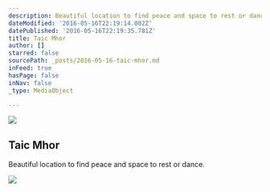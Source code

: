 ```yaml
---
description: Beautiful location to find peace and space to rest or dance.
dateModified: '2016-05-16T22:19:14.002Z'
datePublished: '2016-05-16T22:19:35.781Z'
title: Taic Mhor
author: []
starred: false
sourcePath: _posts/2016-05-16-taic-mhor.md
inFeed: true
hasPage: false
inNav: false
_type: MediaObject

---
```

<article style=""><img src="https://the-grid-user-content.s3-us-west-2.amazonaws.com/77b474b2-f09e-4b19-9998-7da10142158e.png" /><h1>Taic Mhor</h1><p>Beautiful location to find peace and space to rest or dance.</p></article>

![](https://the-grid-user-content.s3-us-west-2.amazonaws.com/e286156c-659f-43d1-9b10-daf41308bf45.jpg)